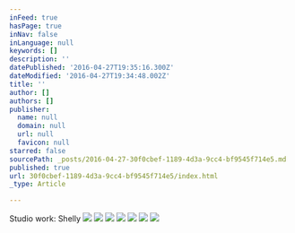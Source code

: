 ```yaml
---
inFeed: true
hasPage: true
inNav: false
inLanguage: null
keywords: []
description: ''
datePublished: '2016-04-27T19:35:16.300Z'
dateModified: '2016-04-27T19:34:48.002Z'
title: ''
author: []
authors: []
publisher:
  name: null
  domain: null
  url: null
  favicon: null
starred: false
sourcePath: _posts/2016-04-27-30f0cbef-1189-4d3a-9cc4-bf9545f714e5.md
published: true
url: 30f0cbef-1189-4d3a-9cc4-bf9545f714e5/index.html
_type: Article

---
```

Studio work: Shelly
![](https://the-grid-user-content.s3-us-west-2.amazonaws.com/bc74c041-42b0-4755-a3a1-0cf7d2c6e3e6.jpg)
![](https://the-grid-user-content.s3-us-west-2.amazonaws.com/b7ce38cc-2001-4afa-bee7-1ed996372cbd.jpg)
![](https://the-grid-user-content.s3-us-west-2.amazonaws.com/8256dc62-247b-4c26-bc8c-b300a077955b.jpg)
![](https://the-grid-user-content.s3-us-west-2.amazonaws.com/dd874d3d-d821-433a-9ef2-66327021a36e.jpg)
![](https://the-grid-user-content.s3-us-west-2.amazonaws.com/4415ea91-b7a0-4b80-bae6-75adf33d91b5.jpg)
![](https://the-grid-user-content.s3-us-west-2.amazonaws.com/b9fac324-ce74-45c5-a29c-92b7ab1ba80a.jpg)
![](https://the-grid-user-content.s3-us-west-2.amazonaws.com/47586188-99df-44c4-b0e7-02a18f59902a.jpg)